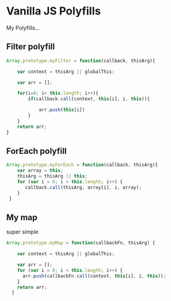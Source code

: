 # Vanilla JS Polyfills
My Polyfills...

## Filter polyfill
```js
Array.prototype.myFilter = function(callback, thisArg){

    var context = thisArg || globalThis;

    var arr = [];

    for(i=0; i< this.length; i++){
        if(callback.call(context, this[i], i, this)){

            arr.push(this[i])
        }
    }
    return arr;
}
```

## ForEach polyfill
```js
Array.prototype.myForEach = function(callback, thisArg){
    var array = this;
    thisArg = thisArg || this;
    for (var i = 0; i < this.length; i++) {
       callback.call(thisArg, array[i], i, array);
    }   
 }
```

## My map
super simple
```js
Array.prototype.myMap = function(callbackFn, thisArg) {

    var context = thisArg || globalThis;

    var arr = [];              
    for (var i = 0; i < this.length; i++) { 
      arr.push(callbackFn.call(context, this[i], i, this));
    }
    return arr;
  }
```